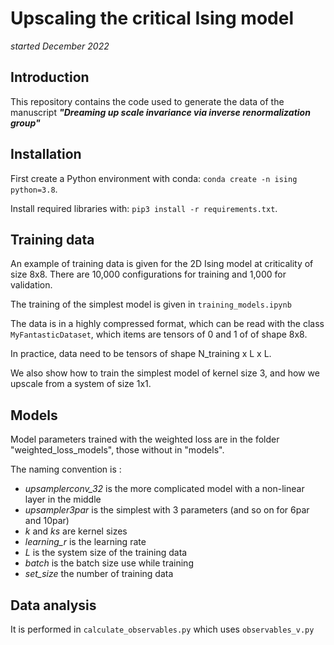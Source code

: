 # Upscaling the critical Ising model

*started December 2022*


## Introduction
This repository contains the code used to generate the data of the manuscript ***"Dreaming up scale invariance via inverse renormalization group"***


## Installation

First create a Python environment with conda: `conda create -n ising python=3.8`.

Install required libraries with: `pip3 install -r requirements.txt`.


## Training data

An example of training data is given for the 2D Ising model at criticality of size 8x8.
There are 10,000 configurations for training and 1,000 for validation.

The training of the simplest model is given in `training_models.ipynb`

The data is in a highly compressed format, which can be read with the class `MyFantasticDataset`,
 which items are tensors of 0 and 1 of of shape 8x8.
 
 In practice, data need to be tensors of shape N_training x L x L.
 
 We also show how to train the simplest model of kernel size 3, and how we upscale from a system of size 1x1.



## Models

Model parameters trained with the weighted loss are in the folder "weighted_loss_models", those without in "models".

The naming convention is :
- *upsamplerconv_32* is the more complicated model with a non-linear layer in the middle
- *upsampler3par* is the simplest with 3 parameters (and so on for 6par and 10par)
- *k* and *ks* are kernel sizes
- *learning_r* is the learning rate
- *L* is the system size of the training data
- *batch* is the batch size use while training
- *set_size* the number of training data
	
	
## Data analysis 

It is performed in `calculate_observables.py` which uses `observables_v.py`
